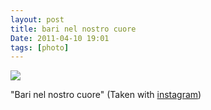 ```yaml
---
layout: post
title: bari nel nostro cuore
Date: 2011-04-10 19:01
tags: [photo]
---
```

 

[![](http://dl.dropbox.com/u/179731/4493052585.jpg)](http://instagr.am/p/DBMnW/)


"Bari nel nostro cuore" (Taken with [instagram](http://instagr.am))
